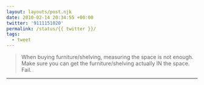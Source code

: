 ```yaml
---
layout: layouts/post.njk
date: 2010-02-14 20:34:55 +00:00
twitter: '9111151020'
permalink: /status/{{ twitter }}/
tags: 
  - tweet
---
```


> When buying furniture/shelving, measuring the space is not enough. Make sure you can get the furniture/shelving actually IN the space. Fail.

---

